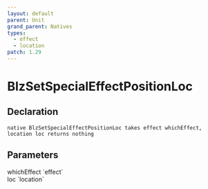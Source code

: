 ```yaml
---
layout: default
parent: Unit
grand_parent: Natives
types:
  - effect
  - location
patch: 1.29
---
```


# BlzSetSpecialEffectPositionLoc

## Declaration

```
native BlzSetSpecialEffectPositionLoc takes effect whichEffect, location loc returns nothing
```

## Parameters
<dl>
  <dt>whichEffect `effect`</dt>
  <dd></dd>

  <dt>loc `location`</dt>
  <dd></dd>
</dl>